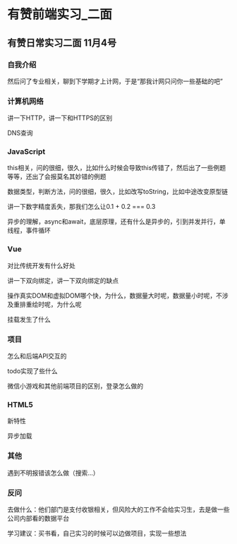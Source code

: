 # 有赞前端实习_二面


## 有赞日常实习二面  11月4号

### 自我介绍

然后问了专业相关，聊到下学期才上计网，于是“那我计网只问你一些基础的吧”

### 计算机网络

讲一下HTTP，讲一下和HTTPS的区别

DNS查询

### JavaScript

this相关，问的很细，很久，比如什么时候会导致this传错了，然后出了一些例题等等，还出了会报莫名其妙错的例题

数据类型，判断方法，问的很细，很久，比如改写toString，比如中途改变原型链

讲一下数字精度丢失，那我们怎么让0.1 + 0.2 === 0.3

异步的理解，async和await，底层原理，还有什么是异步的，引到并发并行，单线程，事件循环

### Vue

对比传统开发有什么好处

讲一下双向绑定，讲一下双向绑定的缺点

操作真实DOM和虚拟DOM哪个快，为什么，数据量大时呢，数据量小时呢，不涉及重排重绘时呢，为什么呢

挂载发生了什么

### 项目

怎么和后端API交互的

todo实现了些什么

微信小游戏和其他前端项目的区别，登录怎么做的

### HTML5

新特性

异步加载

### 其他

遇到不明报错该怎么做（搜索...）

### 反问

去做什么：他们部门是支付收银相关，但风险大的工作不会给实习生，去是做一些公司内部看的数据平台

学习建议：买书看，自己实习的时候可以边做项目，实现一些想法


